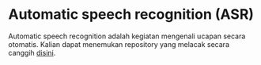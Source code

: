 # Automatic speech recognition (ASR)

Automatic speech recognition adalah kegiatan mengenali ucapan secara otomatis. Kalian dapat menemukan repository yang melacak secara canggih [disini](https://github.com/syhw/wer_are_we).
